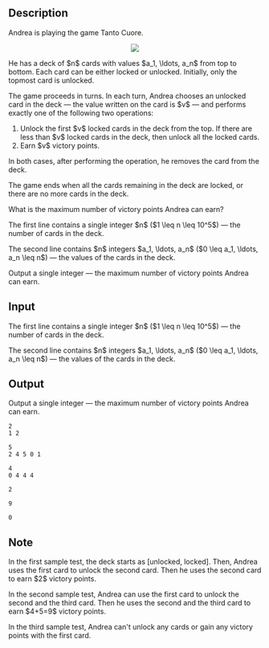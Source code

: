 ## Description

<div><p>Andrea is playing the game <span class="tex-font-style-it">Tanto Cuore</span>.</p><center> <img class="tex-graphics" src="file://ZCvQz9fC.png" style="max-width: 100.0%;max-height: 100.0%;"> </center><p><span class="tex-font-style-paragraph"></span></p><p>He has a deck of $n$ cards with values $a_1, \ldots, a_n$ from top to bottom. Each card can be either locked or unlocked. Initially, only the topmost card is unlocked. </p><p>The game proceeds in turns. In each turn, Andrea chooses an unlocked card in the deck — the value written on the card is $v$ — and performs exactly one of the following two operations: </p><ol> <li> Unlock the first $v$ <span class="tex-font-style-bf">locked</span> cards in the deck from the top. If there are less than $v$ locked cards in the deck, then unlock all the locked cards. </li><li> Earn $v$ <span class="tex-font-style-underline">victory points</span>. </li></ol> In both cases, after performing the operation, he removes the card from the deck.<p>The game ends when all the cards remaining in the deck are locked, or there are no more cards in the deck.</p><p>What is the maximum number of victory points Andrea can earn?</p></div><div class="input-specification"><p>The first line contains a single integer $n$ ($1 \leq n \leq 10^5$) — the number of cards in the deck.</p><p>The second line contains $n$ integers $a_1, \ldots, a_n$ ($0 \leq a_1, \ldots, a_n \leq n$) — the values of the cards in the deck.</p></div><div class="output-specification"><p>Output a single integer — the maximum number of victory points Andrea can earn.</p></div>

## Input

<p>The first line contains a single integer $n$ ($1 \leq n \leq 10^5$) — the number of cards in the deck.</p><p>The second line contains $n$ integers $a_1, \ldots, a_n$ ($0 \leq a_1, \ldots, a_n \leq n$) — the values of the cards in the deck.</p>

## Output

<p>Output a single integer — the maximum number of victory points Andrea can earn.</p>





```input1
2
1 2
```




```input2
5
2 4 5 0 1
```




```input3
4
0 4 4 4
```




```output1
2
```




```output2
9
```




```output3
0
```



## Note

<p>In the first sample test, the deck starts as [unlocked, locked]. Then, Andrea uses the first card to unlock the second card. Then he uses the second card to earn $2$ victory points.</p><p>In the second sample test, Andrea can use the first card to unlock the second and the third card. Then he uses the second and the third card to earn $4+5=9$ victory points.</p><p>In the third sample test, Andrea can't unlock any cards or gain any victory points with the first card.</p>
